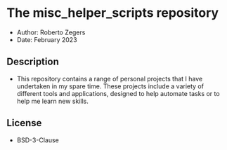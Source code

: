 # The misc_helper_scripts repository

- Author: Roberto Zegers
- Date: February 2023

## Description

- This repository contains a range of personal projects that I have undertaken in my spare time. These projects include a variety of different tools and applications, designed to help automate tasks or to help me learn new skills. 


## License
- BSD-3-Clause
